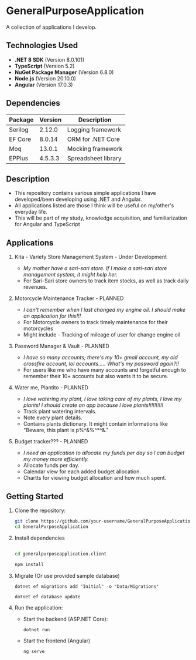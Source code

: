 # GeneralPurposeApplication  
A collection of applications I develop.  

## Technologies Used  
- **.NET 8 SDK** (Version 8.0.101)  
- **TypeScript** (Version 5.2)  
- **NuGet Package Manager** (Version 6.8.0)  
- **Node.js** (Version 20.10.0)  
- **Angular** (Version 17.0.3)

## Dependencies

| Package           | Version     | Description                    |
|-------------------|-------------|--------------------------------|
| Serilog           | 2.12.0      | Logging framework              |
| EF Core           | 8.0.14      | ORM for .NET Core              |
| Moq               | 13.0.1      | Mocking framework              |
| EPPlus            | 4.5.3.3     | Spreadsheet library            |

## Description  
- This repository contains various simple applications I have developed/been developing using .NET and Angular.
- All applications listed are those I think will be useful on my/other's everyday life.
- This will be part of my study, knowledge acquisition, and familiarization for Angular and TypeScript




## Applications
1. Kita - Variety Store Management System - Under Development
   - _My mother have a sari-sari store. If I make a sari-sari store management system, it might help her._
   - For Sari-Sari store owners to track item stocks, as well as track daily revenues.

2. Motorcycle Maintenance Tracker - PLANNED
   - _I can't remember when I last changed my engine oil. I should make an application for this!!!_
   - For Motorcycle owners to track timely maintenance for their motorcycles
   - Might include - Tracking of mileage of user for change engine oil

3. Password Manager & Vault - PLANNED
   - _I have so many accounts; there's my 10+ gmail account, my old crossfire account, lol accounts..... What's my password again?!!_
   - For users like me who have many accounts and forgetful enough to remember their 10+ accounts but also wants it to be secure.

4. Water me, Plantito - PLANNED
   - _I love watering my plant, I love taking care of my plants, I love my plants! I should create an app because I love plants!!!!!!!!!!_
   - Track plant watering intervals.
   - Note every plant details.
   - Contains plants dictionary. It might contain informations like "Beware, this plant is p%^&%^*^&."

5. Budget tracker??? - PLANNED
   - _I need an application to allocate my funds per day so I can budget my money more efficiently._
   - Allocate funds per day.
   - Calendar view for each added budget allocation.
   - Chartts for viewing budget allocation and how much spent.
  
## Getting Started  
1. Clone the repository:  
   ```sh
   git clone https://github.com/your-username/GeneralPurposeApplication.git
   cd GeneralPurposeApplication
   ```
2. Install dependencies
   ```sh

   cd generalpurposeapplication.client
   ```
   ```sh
   npm install
   ```

3. Migrate (Or use provided sample database)
   ```
   dotnet ef migrations add "Initial" -o "Data/Migrations"
   ```
   ```
   dotnet ef database update
   ```
3. Run the application:
   - Start the backend (ASP.NET Core):
      ```sh
      dotnet run
      ```
   - Start the frontend (Angular)
      ```sh
      ng serve
      ```
    
